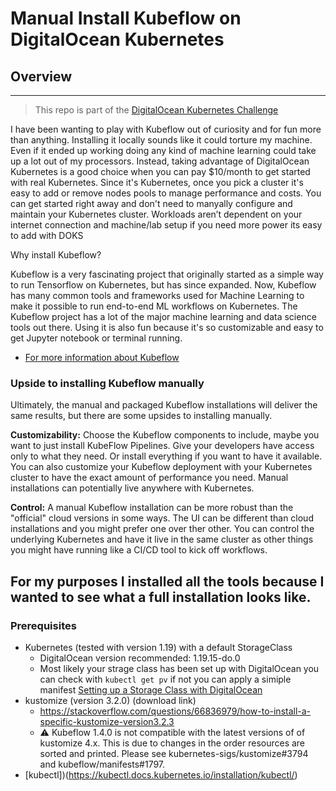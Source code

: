 # Manual Install Kubeflow on DigitalOcean Kubernetes 


## Overview
---
> This repo is part of the [DigitalOcean Kubernetes Challenge](https://www.digitalocean.com/community/pages/kubernetes-challenge#anchor--success-criteria)

I have been wanting to play with Kubeflow out of curiosity and for fun more than anything. Installing it locally sounds like it could torture my machine. Even if it ended up working doing any kind of machine learning could take up a lot out of my processors. Instead, taking advantage of DigitalOcean Kubernetes is a good choice when you can pay $10/month to get started with real Kubernetes. Since it's Kubernetes, once you pick a cluster it's easy to add or remove nodes pools to manage performance and costs. You can get started right away and don't need to manyally configure and maintain your Kubernetes cluster. Workloads aren’t dependent on your internet connection and machine/lab setup if you need more power its easy to add with DOKS

Why install Kubeflow?

Kubeflow is a very fascinating project that originally started as a simple way to run Tensorflow on Kubernetes, but has since expanded. Now, Kubeflow has many common tools and frameworks used for Machine Learning to make it possible to run end-to-end ML workflows on Kubernetes. The Kubeflow project has a lot of the major machine learning and data science tools out there. Using it is also fun because it's so customizable and easy to get Jupyter notebook or terminal running.

* [For more information about Kubeflow](https://www.kubeflow.org/docs/started/architecture/) 

### Upside to installing Kubeflow manually

Ultimately, the manual and packaged Kubeflow installations will deliver the same results, but there are some upsides to installing manually.

**Customizability:** Choose the Kubeflow components to include, maybe you want to just install KubeFlow Pipelines. Give your developers have access only to what they need. Or install everything if you want to have it available. You can also customize your Kubeflow deployment with your Kubernetes cluster to have the exact amount of performance you need. Manual installations can potentially live anywhere with Kubernetes.

**Control:** A manual Kubeflow installation can be more robust than the "official" cloud versions in some ways. The UI can be different than cloud installations and you might prefer one over ther other. You can control the underlying Kubernetes and have it live in the same cluster as other things you might have running like a CI/CD tool to kick off workflows.


For my purposes I installed all the tools because I wanted to see what a full installation looks like.
---

### Prerequisites

* Kubernetes (tested with version 1.19) with a default StorageClass
    * DigitalOcean version recommended: 1.19.15-do.0
    * Most likely your strage class has been set up with DigitalOcean you can check with `kubectl get pv` if not you can apply a simiple manifest [Setting up a Storage Class with DigitalOcean](https://docs.digitalocean.com/products/kubernetes/how-to/add-volumes/)
* kustomize (version 3.2.0) (download link)
    * https://stackoverflow.com/questions/66836979/how-to-install-a-specific-kustomize-version3.2.3
    * ⚠️ Kubeflow 1.4.0 is not compatible with the latest versions of of kustomize 4.x. This is due to changes in the order resources are sorted and printed. Please see kubernetes-sigs/kustomize#3794 and kubeflow/manifests#1797.
* [kubectl])(https://kubectl.docs.kubernetes.io/installation/kubectl/)

